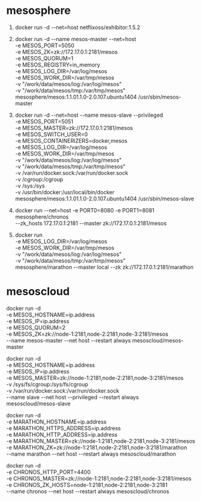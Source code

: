 
mesosphere
==============================
  1. docker run -d --net=host netflixoss/exhibitor:1.5.2

  
  2. docker run -d --name mesos-master --net=host \
  -e MESOS_PORT=5050 \
  -e MESOS_ZK=zk://172.17.0.1:2181/mesos \
  -e MESOS_QUORUM=1 \
  -e MESOS_REGISTRY=in_memory \
  -e MESOS_LOG_DIR=/var/log/mesos \
  -e MESOS_WORK_DIR=/var/tmp/mesos \
  -v "/work/data/mesos/log:/var/log/mesos" \
  -v "/work/data/mesos/tmp:/var/tmp/mesos" \
  mesosphere/mesos:1.1.01.1.0-2.0.107.ubuntu1404   /usr/sbin/mesos-master 

  
  3. docker run -d --net=host --name mesos-slave --privileged \
  -e MESOS_PORT=5051 \
  -e MESOS_MASTER=zk://172.17.0.1:2181/mesos \
  -e MESOS_SWITCH_USER=0 \
  -e MESOS_CONTAINERIZERS=docker,mesos \
  -e MESOS_LOG_DIR=/var/log/mesos \
  -e MESOS_WORK_DIR=/var/tmp/mesos \
  -v "/work/data/mesos/log:/var/log/mesos" \
  -v "/work/data/mesos/tmp:/var/tmp/mesos" \
  -v /var/run/docker.sock:/var/run/docker.sock \
  -v /cgroup:/cgroup \
  -v /sys:/sys \
  -v /usr/bin/docker:/usr/local/bin/docker \
   mesosphere/mesos:1.1.01.1.0-2.0.107.ubuntu1404   /usr/sbin/mesos-slave
 
  4. docker run --net=host -e PORT0=8080 -e PORT1=8081 mesosphere/chronos \
     --zk_hosts 172.17.0.1:2181 --master zk://172.17.0.1:2181/mesos
  
  5. docker run \
     -e MESOS_LOG_DIR=/var/log/mesos \
     -e MESOS_WORK_DIR=/var/tmp/mesos \
     -v "/work/data/mesos/log:/var/log/mesos" \
     -v "/work/data/mesos/tmp:/var/tmp/mesos" \
     mesosphere/marathon --master local --zk zk://172.17.0.1:2181/marathon


mesoscloud
=======================================
docker run -d \
-e MESOS_HOSTNAME=ip.address \
-e MESOS_IP=ip.address \
-e MESOS_QUORUM=2 \
-e MESOS_ZK=zk://node-1:2181,node-2:2181,node-3:2181/mesos \
--name mesos-master --net host --restart always mesoscloud/mesos-master

docker run -d \
-e MESOS_HOSTNAME=ip.address \
-e MESOS_IP=ip.address \
-e MESOS_MASTER=zk://node-1:2181,node-2:2181,node-3:2181/mesos \
-v /sys/fs/cgroup:/sys/fs/cgroup \
-v /var/run/docker.sock:/var/run/docker.sock \
--name slave --net host --privileged --restart always \
mesoscloud/mesos-slave

docker run -d \
-e MARATHON_HOSTNAME=ip.address \
-e MARATHON_HTTPS_ADDRESS=ip.address \
-e MARATHON_HTTP_ADDRESS=ip.address \
-e MARATHON_MASTER=zk://node-1:2181,node-2:2181,node-3:2181/mesos \
-e MARATHON_ZK=zk://node-1:2181,node-2:2181,node-3:2181/marathon \
--name marathon --net host --restart always mesoscloud/marathon

docker run -d \
-e CHRONOS_HTTP_PORT=4400 \
-e CHRONOS_MASTER=zk://node-1:2181,node-2:2181,node-3:2181/mesos \
-e CHRONOS_ZK_HOSTS=node-1:2181,node-2:2181,node-3:2181 \
--name chronos --net host --restart always mesoscloud/chronos
